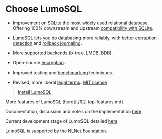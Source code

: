 <!-- SPDX-License-Identifier: AGPL-3.0-only -->
<!-- SPDX-FileCopyrightText: 2020 The LumoSQL Authors, 2019 Oracle -->
<!-- SPDX-ArtifactOfProjectName: LumoSQL -->
<!-- SPDX-FileType: Documentation -->
<!-- SPDX-FileComment: Original by Dan Shearer, 2020 -->

# Choose LumoSQL


* Improvement on [SQLite](https://sqlite.org) the most widely used relational database. Offering 100% downstream and upstream [compatibility with SQLite](https://lumosql.org/src/lumosql/doc/tip/README.md). 

* LumoSQL lets you do databasing more reliably, with better [corruption detection](./lumo-corruption-detection-and-magic.md) and [rollback journaling](./WALs.md).

* More supported [backends](./backends.md) (b-tree, LMDB, BDB).

* Open-source [encryption](./encryption.md).

* Improved testing and [benchmarking](./3.3-benchmarking.md) techniques.

* Revised, more liberal [legal terms](./3.2-legal-aspects.md).
[MIT license](https://license.lumosql.org/)



> [Install LumoSQL](./1.4-install-LumoSQL.md)

More features of LumoSQL [here]{./1.2-top-features.md}.

Documentation, discussion and notes on the implementation [here](./2.2-features.md).

Current development stage of LumoSQL detailed [here](https://lumosql.org/src/lumosql/doc/trunk/doc/LumoSQL-PhaseII-Announce.md)


LumoSQL is supported by the [NLNet Foundation](https://nlnet.nl/).
